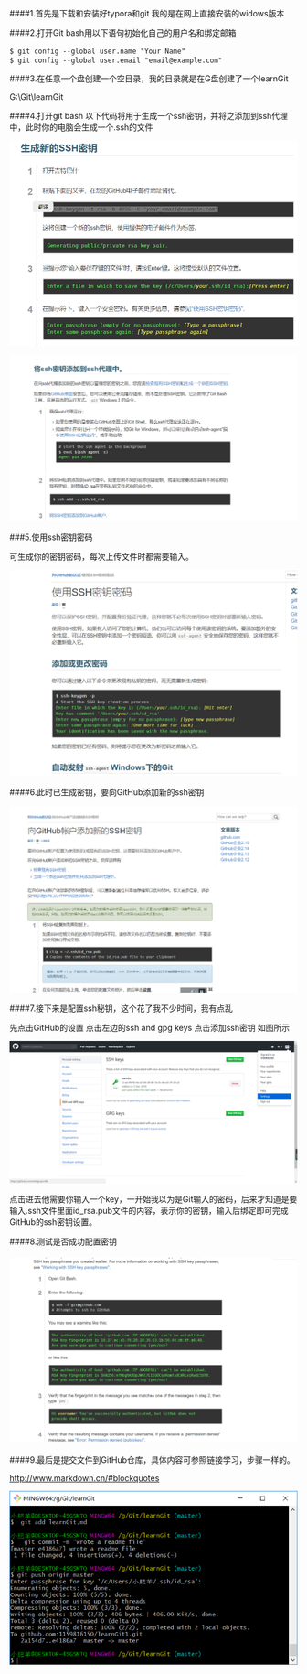 ####1.首先是下载和安装好typora和git 我的是在网上直接安装的widows版本

####2.打开Git bash用以下语句初始化自己的用户名和绑定邮箱

```
$ git config --global user.name "Your Name"
$ git config --global user.email "email@example.com"
```

####3.在任意一个盘创建一个空目录，我的目录就是在G盘创建了一个learnGit

G:\Git\learnGit

####4.打开git bash 以下代码将用于生成一个ssh密钥，并将之添加到ssh代理中，此时你的电脑会生成一个.ssh的文件

![1543990384682](https://raw.githubusercontent.com/1159816150/learnGit1/master/image/1543990384682.png)

![1543990435221](https://raw.githubusercontent.com/1159816150/learnGit1/master/image/1543990435221.png)

###5.使用ssh密钥密码

可生成你的密钥密码，每次上传文件时都需要输入。

![1543993689034](https://raw.githubusercontent.com/1159816150/learnGit1/master/image/1543993689034.png)

####6.此时已生成密钥，要向GitHub添加新的ssh密钥

![1543990608278](https://raw.githubusercontent.com/1159816150/learnGit1/master/image/1543990608278.png)

####7.接下来是配置ssh秘钥，这个花了我不少时间，我有点乱

先点击GitHub的设置 点击左边的ssh and gpg keys 点击添加ssh密钥 如图所示 

![1543990781024](https://raw.githubusercontent.com/1159816150/learnGit1/master/image/1543990781024.png)

点击进去他需要你输入一个key，一开始我以为是Git输入的密码，后来才知道是要输入.ssh文件里面id_rsa.pub文件的内容，表示你的密钥，输入后绑定即可完成GitHub的ssh密钥设置。

####8.测试是否成功配置密钥



#### ![1543993973851](https://raw.githubusercontent.com/1159816150/learnGit1/master/image/1543993973851.png)

####9.最后是提交文件到GitHub仓库，具体内容可参照链接学习，步骤一样的。

http://www.markdown.cn/#blockquotes

![1543993736749](https://raw.githubusercontent.com/1159816150/learnGit1/master/image/1543993727849.png)